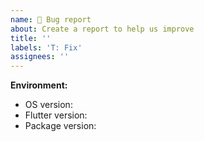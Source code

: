 ```yaml
---
name: 🐞 Bug report
about: Create a report to help us improve
title: ''
labels: 'T: Fix'
assignees: ''
---
```


<!-- Thanks for taking the time to file an issue! -->
<!-- Please provide a clear and concise description of what the bug is: -->


<!-- If applicable, add screenshots to help explain your problem: -->


**Environment:**
<!-- Please complete the following information: -->

- OS version:  <!-- e.g. Android 9.0.0 -->
- Flutter version:  <!-- e.g. 2.5.0 -->
- Package version:  <!-- e.g. 1.0.2 -->
